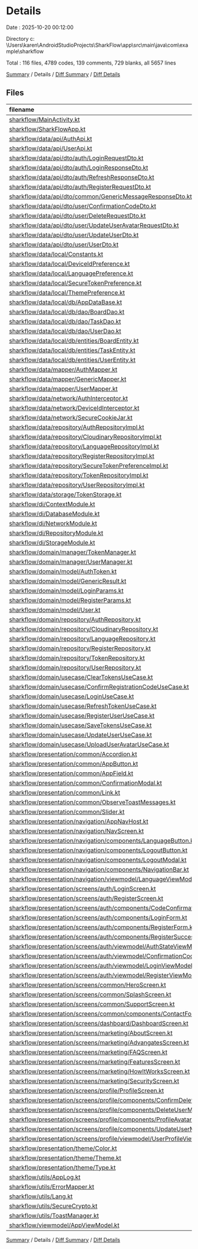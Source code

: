 # Details

Date : 2025-10-20 00:12:00

Directory c:
\\Users\\karen\\AndroidStudioProjects\\SharkFlow\\app\\src\\main\\java\\com\\example\\sharkflow

Total : 116 files, 4789 codes, 139 comments, 729 blanks, all 5657 lines

[Summary](results.md) / Details / [Diff Summary](diff.md) / [Diff Details](diff-details.md)

## Files

| filename                                                                                                                                                    | language | code | comment | blank | total |
|:------------------------------------------------------------------------------------------------------------------------------------------------------------|:---------|-----:|--------:|------:|------:|
| [sharkflow/MainActivity.kt](/sharkflow/MainActivity.kt)                                                                                                     | Kotlin   |   61 |       0 |     9 |    70 |
| [sharkflow/SharkFlowApp.kt](/sharkflow/SharkFlowApp.kt)                                                                                                     | Kotlin   |   26 |       0 |     4 |    30 |
| [sharkflow/data/api/AuthApi.kt](/sharkflow/data/api/AuthApi.kt)                                                                                             | Kotlin   |   11 |       0 |     4 |    15 |
| [sharkflow/data/api/UserApi.kt](/sharkflow/data/api/UserApi.kt)                                                                                             | Kotlin   |   26 |       0 |    12 |    38 |
| [sharkflow/data/api/dto/auth/LoginRequestDto.kt](/sharkflow/data/api/dto/auth/LoginRequestDto.kt)                                                           | Kotlin   |   10 |       0 |     4 |    14 |
| [sharkflow/data/api/dto/auth/LoginResponseDto.kt](/sharkflow/data/api/dto/auth/LoginResponseDto.kt)                                                         | Kotlin   |    9 |       0 |     3 |    12 |
| [sharkflow/data/api/dto/auth/RefreshResponseDto.kt](/sharkflow/data/api/dto/auth/RefreshResponseDto.kt)                                                     | Kotlin   |    8 |       0 |     3 |    11 |
| [sharkflow/data/api/dto/auth/RegisterRequestDto.kt](/sharkflow/data/api/dto/auth/RegisterRequestDto.kt)                                                     | Kotlin   |   12 |       0 |     4 |    16 |
| [sharkflow/data/api/dto/common/GenericMessageResponseDto.kt](/sharkflow/data/api/dto/common/GenericMessageResponseDto.kt)                                   | Kotlin   |    6 |       0 |     2 |     8 |
| [sharkflow/data/api/dto/user/ConfirmationCodeDto.kt](/sharkflow/data/api/dto/user/ConfirmationCodeDto.kt)                                                   | Kotlin   |    7 |       0 |     4 |    11 |
| [sharkflow/data/api/dto/user/DeleteRequestDto.kt](/sharkflow/data/api/dto/user/DeleteRequestDto.kt)                                                         | Kotlin   |    6 |       0 |     3 |     9 |
| [sharkflow/data/api/dto/user/UpdateUserAvatarRequestDto.kt](/sharkflow/data/api/dto/user/UpdateAvatarRequestDto.kt)                                         | Kotlin   |    8 |       0 |     2 |    10 |
| [sharkflow/data/api/dto/user/UpdateUserDto.kt](/sharkflow/data/api/dto/user/UpdateUserDto.kt)                                                               | Kotlin   |   10 |       0 |     4 |    14 |
| [sharkflow/data/api/dto/user/UserDto.kt](/sharkflow/data/api/dto/user/UserResponseDto.kt)                                                                   | Kotlin   |    8 |       0 |     3 |    11 |
| [sharkflow/data/local/Constants.kt](/sharkflow/data/local/Constants.kt)                                                                                     | Kotlin   |    3 |       1 |     2 |     6 |
| [sharkflow/data/local/DeviceIdPreference.kt](/sharkflow/data/local/DeviceIdPreference.kt)                                                                   | Kotlin   |   20 |       0 |     5 |    25 |
| [sharkflow/data/local/LanguagePreference.kt](/sharkflow/data/local/LanguagePreference.kt)                                                                   | Kotlin   |   16 |       0 |     6 |    22 |
| [sharkflow/data/local/SecureTokenPreference.kt](/sharkflow/data/local/SecureTokenPreference.kt)                                                             | Kotlin   |   45 |       0 |     7 |    52 |
| [sharkflow/data/local/ThemePreference.kt](/sharkflow/data/local/ThemePreference.kt)                                                                         | Kotlin   |   15 |       0 |     5 |    20 |
| [sharkflow/data/local/db/AppDataBase.kt](/sharkflow/data/local/db/AppDataBase.kt)                                                                           | Kotlin   |   14 |       0 |     3 |    17 |
| [sharkflow/data/local/db/dao/BoardDao.kt](/sharkflow/data/local/db/dao/BoardDao.kt)                                                                         | Kotlin   |   15 |       0 |     6 |    21 |
| [sharkflow/data/local/db/dao/TaskDao.kt](/sharkflow/data/local/db/dao/TaskDao.kt)                                                                           | Kotlin   |   15 |       0 |     6 |    21 |
| [sharkflow/data/local/db/dao/UserDao.kt](/sharkflow/data/local/db/dao/UserDao.kt)                                                                           | Kotlin   |   15 |       0 |     6 |    21 |
| [sharkflow/data/local/db/entities/BoardEntity.kt](/sharkflow/data/local/db/entities/BoardEntity.kt)                                                         | Kotlin   |   13 |       0 |     3 |    16 |
| [sharkflow/data/local/db/entities/TaskEntity.kt](/sharkflow/data/local/db/entities/TaskEntity.kt)                                                           | Kotlin   |   13 |       0 |     3 |    16 |
| [sharkflow/data/local/db/entities/UserEntity.kt](/sharkflow/data/local/db/entities/UserEntity.kt)                                                           | Kotlin   |   12 |       0 |     3 |    15 |
| [sharkflow/data/mapper/AuthMapper.kt](/sharkflow/data/mapper/AuthMapper.kt)                                                                                 | Kotlin   |   32 |       0 |     5 |    37 |
| [sharkflow/data/mapper/GenericMapper.kt](/sharkflow/data/mapper/GenericMapper.kt)                                                                           | Kotlin   |    8 |       0 |     3 |    11 |
| [sharkflow/data/mapper/UserMapper.kt](/sharkflow/data/mapper/UserMapper.kt)                                                                                 | Kotlin   |   13 |       0 |     3 |    16 |
| [sharkflow/data/network/AuthInterceptor.kt](/sharkflow/data/network/AuthInterceptor.kt)                                                                     | Kotlin   |  122 |       0 |    25 |   147 |
| [sharkflow/data/network/DeviceIdInterceptor.kt](/sharkflow/data/network/DeviceIdInterceptor.kt)                                                             | Kotlin   |   12 |       0 |     3 |    15 |
| [sharkflow/data/network/SecureCookieJar.kt](/sharkflow/data/network/SecureCookieJar.kt)                                                                     | Kotlin   |   38 |       0 |     7 |    45 |
| [sharkflow/data/repository/AuthRepositoryImpl.kt](/sharkflow/data/repository/AuthRepositoryImpl.kt)                                                         | Kotlin   |   50 |       1 |     9 |    60 |
| [sharkflow/data/repository/CloudinaryRepositoryImpl.kt](/sharkflow/data/repository/CloudinaryRepositoryImpl.kt)                                             | Kotlin   |   65 |       0 |    13 |    78 |
| [sharkflow/data/repository/LanguageRepositoryImpl.kt](/sharkflow/data/repository/LanguageRepositoryImpl.kt)                                                 | Kotlin   |   27 |       0 |     7 |    34 |
| [sharkflow/data/repository/RegisterRepositoryImpl.kt](/sharkflow/data/repository/RegisterRepositoryImpl.kt)                                                 | Kotlin   |   44 |       0 |     5 |    49 |
| [sharkflow/data/repository/SecureTokenPreferenceImpl.kt](/sharkflow/data/repository/SecureTokenPreferenceImpl.kt)                                           | Kotlin   |   13 |       0 |     4 |    17 |
| [sharkflow/data/repository/TokenRepositoryImpl.kt](/sharkflow/data/repository/TokenRepositoryImpl.kt)                                                       | Kotlin   |   19 |       0 |     5 |    24 |
| [sharkflow/data/repository/UserRepositoryImpl.kt](/sharkflow/data/repository/UserRepositoryImpl.kt)                                                         | Kotlin   |  115 |       0 |    10 |   125 |
| [sharkflow/data/storage/TokenStorage.kt](/sharkflow/data/storage/TokenStorage.kt)                                                                           | Kotlin   |    6 |       0 |     2 |     8 |
| [sharkflow/di/ContextModule.kt](/sharkflow/di/ContextModule.kt)                                                                                             | Kotlin   |   14 |       0 |     2 |    16 |
| [sharkflow/di/DatabaseModule.kt](/sharkflow/di/DatabaseModule.kt)                                                                                           | Kotlin   |   28 |       0 |     6 |    34 |
| [sharkflow/di/NetworkModule.kt](/sharkflow/di/NetworkModule.kt)                                                                                             | Kotlin   |   79 |       0 |     9 |    88 |
| [sharkflow/di/RepositoryModule.kt](/sharkflow/di/RepositoryModule.kt)                                                                                       | Kotlin   |   41 |       0 |     9 |    50 |
| [sharkflow/di/StorageModule.kt](/sharkflow/di/SecureTokenStorageModule.kt)                                                                                  | Kotlin   |   24 |       0 |     5 |    29 |
| [sharkflow/domain/manager/TokenManager.kt](/sharkflow/domain/manager/TokenManager.kt)                                                                       | Kotlin   |   32 |       0 |     6 |    38 |
| [sharkflow/domain/manager/UserManager.kt](/sharkflow/domain/manager/UserManager.kt)                                                                         | Kotlin   |   15 |       0 |     4 |    19 |
| [sharkflow/domain/model/AuthToken.kt](/sharkflow/domain/model/AuthToken.kt)                                                                                 | Kotlin   |    6 |       0 |     2 |     8 |
| [sharkflow/domain/model/GenericResult.kt](/sharkflow/domain/model/GenericResult.kt)                                                                         | Kotlin   |    5 |       0 |     2 |     7 |
| [sharkflow/domain/model/LoginParams.kt](/sharkflow/domain/model/LoginParams.kt)                                                                             | Kotlin   |    6 |       0 |     2 |     8 |
| [sharkflow/domain/model/RegisterParams.kt](/sharkflow/domain/model/RegisterParams.kt)                                                                       | Kotlin   |    8 |       0 |     2 |    10 |
| [sharkflow/domain/model/User.kt](/sharkflow/domain/model/User.kt)                                                                                           | Kotlin   |    7 |       0 |     2 |     9 |
| [sharkflow/domain/repository/AuthRepository.kt](/sharkflow/domain/repository/AuthRepository.kt)                                                             | Kotlin   |    7 |       0 |     3 |    10 |
| [sharkflow/domain/repository/CloudinaryRepository.kt](/sharkflow/domain/repository/CloudinaryRepository.kt)                                                 | Kotlin   |    8 |       0 |     2 |    10 |
| [sharkflow/domain/repository/LanguageRepository.kt](/sharkflow/domain/repository/LanguageRepository.kt)                                                     | Kotlin   |    8 |       0 |     4 |    12 |
| [sharkflow/domain/repository/RegisterRepository.kt](/sharkflow/domain/repository/RegisterRepository.kt)                                                     | Kotlin   |   12 |       0 |     4 |    16 |
| [sharkflow/domain/repository/TokenRepository.kt](/sharkflow/domain/repository/TokenRepository.kt)                                                           | Kotlin   |    6 |       0 |     2 |     8 |
| [sharkflow/domain/repository/UserRepository.kt](/sharkflow/domain/repository/UserRepository.kt)                                                             | Kotlin   |   11 |       0 |     3 |    14 |
| [sharkflow/domain/usecase/ClearTokensUseCase.kt](/sharkflow/domain/usecase/ClearTokensUseCase.kt)                                                           | Kotlin   |   10 |       0 |     2 |    12 |
| [sharkflow/domain/usecase/ConfirmRegistrationCodeUseCase.kt](/sharkflow/domain/usecase/ConfirmRegistrationCodeUseCase.kt)                                   | Kotlin   |   24 |       0 |     3 |    27 |
| [sharkflow/domain/usecase/LoginUseCase.kt](/sharkflow/domain/usecase/LoginUseCase.kt)                                                                       | Kotlin   |   28 |       0 |     8 |    36 |
| [sharkflow/domain/usecase/RefreshTokenUseCase.kt](/sharkflow/domain/usecase/RefreshTokenUseCase.kt)                                                         | Kotlin   |   18 |       0 |     3 |    21 |
| [sharkflow/domain/usecase/RegisterUserUseCase.kt](/sharkflow/domain/usecase/RegisterUserUseCase.kt)                                                         | Kotlin   |   15 |       0 |     3 |    18 |
| [sharkflow/domain/usecase/SaveTokensUseCase.kt](/sharkflow/domain/usecase/SaveTokensUseCase.kt)                                                             | Kotlin   |   10 |       0 |     2 |    12 |
| [sharkflow/domain/usecase/UpdateUserUseCase.kt](/sharkflow/domain/usecase/UpdateUserUseCase.kt)                                                             | Kotlin   |   24 |       0 |     3 |    27 |
| [sharkflow/domain/usecase/UploadUserAvatarUseCase.kt](/sharkflow/domain/usecase/UploadUserAvatarUseCase.kt)                                                 | Kotlin   |   16 |       0 |     3 |    19 |
| [sharkflow/presentation/common/Accordion.kt](/sharkflow/presentation/common/Accordion.kt)                                                                   | Kotlin   |   50 |       0 |     6 |    56 |
| [sharkflow/presentation/common/AppButton.kt](/sharkflow/presentation/common/AppButton.kt)                                                                   | Kotlin   |   91 |       0 |    17 |   108 |
| [sharkflow/presentation/common/AppField.kt](/sharkflow/presentation/common/AppField.kt)                                                                     | Kotlin   |   71 |       0 |     6 |    77 |
| [sharkflow/presentation/common/ConfirmationModal.kt](/sharkflow/presentation/common/ConfirmationModal.kt)                                                   | Kotlin   |   40 |       0 |     2 |    42 |
| [sharkflow/presentation/common/Link.kt](/sharkflow/presentation/common/Link.kt)                                                                             | Kotlin   |   69 |       0 |    10 |    79 |
| [sharkflow/presentation/common/ObserveToastMessages.kt](/sharkflow/presentation/common/ObserveToastMessages.kt)                                             | Kotlin   |   21 |       0 |     5 |    26 |
| [sharkflow/presentation/common/Slider.kt](/sharkflow/presentation/common/Slider.kt)                                                                         | Kotlin   |    1 |      74 |     0 |    75 |
| [sharkflow/presentation/navigation/AppNavHost.kt](/sharkflow/presentation/navigation/AppNavHost.kt)                                                         | Kotlin   |  100 |       0 |     4 |   104 |
| [sharkflow/presentation/navigation/NavScreen.kt](/sharkflow/presentation/navigation/NavScreen.kt)                                                           | Kotlin   |   38 |       2 |     6 |    46 |
| [sharkflow/presentation/navigation/components/LanguageButton.kt](/sharkflow/presentation/navigation/components/LanguageButton.kt)                           | Kotlin   |  105 |       2 |    15 |   122 |
| [sharkflow/presentation/navigation/components/LogoutButton.kt](/sharkflow/presentation/navigation/components/LogoutButton.kt)                               | Kotlin   |   44 |       0 |     6 |    50 |
| [sharkflow/presentation/navigation/components/LogoutModal.kt](/sharkflow/presentation/navigation/components/LogoutModal.kt)                                 | Kotlin   |   32 |       0 |     4 |    36 |
| [sharkflow/presentation/navigation/components/NavigationBar.kt](/sharkflow/presentation/navigation/components/NavigationBar.kt)                             | Kotlin   |  109 |       0 |     7 |   116 |
| [sharkflow/presentation/navigation/viewmodel/LanguageViewModel.kt](/sharkflow/presentation/navigation/viewmodel/LanguageViewModel.kt)                       | Kotlin   |   17 |       0 |     5 |    22 |
| [sharkflow/presentation/screens/auth/LoginScreen.kt](/sharkflow/presentation/screens/auth/LoginScreen.kt)                                                   | Kotlin   |   32 |       0 |     5 |    37 |
| [sharkflow/presentation/screens/auth/RegisterScreen.kt](/sharkflow/presentation/screens/auth/RegisterScreen.kt)                                             | Kotlin   |   51 |       0 |     8 |    59 |
| [sharkflow/presentation/screens/auth/components/CodeConfirmation.kt](/sharkflow/presentation/screens/auth/components/CodeConfirmation.kt)                   | Kotlin   |   91 |       0 |    13 |   104 |
| [sharkflow/presentation/screens/auth/components/LoginForm.kt](/sharkflow/presentation/screens/auth/components/LoginForm.kt)                                 | Kotlin   |  108 |       0 |    15 |   123 |
| [sharkflow/presentation/screens/auth/components/RegisterForm.kt](/sharkflow/presentation/screens/auth/components/RegisterForm.kt)                           | Kotlin   |  140 |       0 |    17 |   157 |
| [sharkflow/presentation/screens/auth/components/RegisterSuccess.kt](/sharkflow/presentation/screens/auth/components/RegisterSuccess.kt)                     | Kotlin   |   43 |       0 |     4 |    47 |
| [sharkflow/presentation/screens/auth/viewmodel/AuthStateViewModel.kt](/sharkflow/presentation/screens/auth/viewmodel/AuthStateViewModel.kt)                 | Kotlin   |   39 |       6 |     6 |    51 |
| [sharkflow/presentation/screens/auth/viewmodel/ConfirmationCodeViewModel.kt](/sharkflow/presentation/screens/auth/viewmodel/ConfirmationCodeViewModel.kt)   | Kotlin   |   45 |       0 |     7 |    52 |
| [sharkflow/presentation/screens/auth/viewmodel/LoginViewModel.kt](/sharkflow/presentation/screens/auth/viewmodel/LoginViewModel.kt)                         | Kotlin   |   35 |       0 |     6 |    41 |
| [sharkflow/presentation/screens/auth/viewmodel/RegisterViewModel.kt](/sharkflow/presentation/screens/auth/viewmodel/RegisterViewModel.kt)                   | Kotlin   |   46 |       0 |     9 |    55 |
| [sharkflow/presentation/screens/common/HeroScreen.kt](/sharkflow/presentation/screens/common/HeroScreen.kt)                                                 | Kotlin   |   69 |       0 |     9 |    78 |
| [sharkflow/presentation/screens/common/SplashScreen.kt](/sharkflow/presentation/screens/common/SplashScreen.kt)                                             | Kotlin   |  157 |       0 |    10 |   167 |
| [sharkflow/presentation/screens/common/SupportScreen.kt](/sharkflow/presentation/screens/common/SupportScreen.kt)                                           | Kotlin   |   55 |       0 |    10 |    65 |
| [sharkflow/presentation/screens/common/components/ContactForm.kt](/sharkflow/presentation/screens/common/components/ContactForm.kt)                         | Kotlin   |   86 |       1 |     8 |    95 |
| [sharkflow/presentation/screens/dashboard/DashboardScreen.kt](/sharkflow/presentation/screens/dashboard/DashboardScreen.kt)                                 | Kotlin   |   22 |       0 |     4 |    26 |
| [sharkflow/presentation/screens/marketing/AboutScreen.kt](/sharkflow/presentation/screens/marketing/AboutScreen.kt)                                         | Kotlin   |  110 |       0 |     8 |   118 |
| [sharkflow/presentation/screens/marketing/AdvangatesScreen.kt](/sharkflow/presentation/screens/marketing/AdvangatesScreen.kt)                               | Kotlin   |   97 |       0 |     8 |   105 |
| [sharkflow/presentation/screens/marketing/FAQScreen.kt](/sharkflow/presentation/screens/marketing/FAQScreen.kt)                                             | Kotlin   |   42 |       0 |     6 |    48 |
| [sharkflow/presentation/screens/marketing/FeaturesScreen.kt](/sharkflow/presentation/screens/marketing/FeaturesScreen.kt)                                   | Kotlin   |   50 |       0 |     6 |    56 |
| [sharkflow/presentation/screens/marketing/HowItWorksScreen.kt](/sharkflow/presentation/screens/marketing/HowItWorksScreen.kt)                               | Kotlin   |   68 |       0 |     7 |    75 |
| [sharkflow/presentation/screens/marketing/SecurityScreen.kt](/sharkflow/presentation/screens/marketing/SecurityScreen.kt)                                   | Kotlin   |   57 |       0 |     6 |    63 |
| [sharkflow/presentation/screens/profile/ProfileScreen.kt](/sharkflow/presentation/screens/profile/ProfileScreen.kt)                                         | Kotlin   |  140 |       0 |    18 |   158 |
| [sharkflow/presentation/screens/profile/components/ConfirmDeleteUserModal.kt](/sharkflow/presentation/screens/profile/components/ConfirmDeleteUserModal.kt) | Kotlin   |   70 |       0 |     6 |    76 |
| [sharkflow/presentation/screens/profile/components/DeleteUserModal.kt](/sharkflow/presentation/screens/profile/components/DeleteUserModal.kt)               | Kotlin   |   77 |       0 |     4 |    81 |
| [sharkflow/presentation/screens/profile/components/ProfileAvatar.kt](/sharkflow/presentation/screens/profile/components/ProfileAvatar.kt)                   | Kotlin   |  229 |       0 |    14 |   243 |
| [sharkflow/presentation/screens/profile/components/UpdateUserModal.kt](/sharkflow/presentation/screens/profile/components/UpdateUserModal.kt)               | Kotlin   |  131 |       0 |    13 |   144 |
| [sharkflow/presentation/screens/profile/viewmodel/UserProfileViewModel.kt](/sharkflow/presentation/screens/profile/viewmodel/UserProfileViewModel.kt)       | Kotlin   |  141 |       0 |    17 |   158 |
| [sharkflow/presentation/theme/Color.kt](/sharkflow/presentation/theme/Color.kt)                                                                             | Kotlin   |   12 |      34 |    10 |    56 |
| [sharkflow/presentation/theme/Theme.kt](/sharkflow/presentation/theme/Theme.kt)                                                                             | Kotlin   |   48 |       0 |     6 |    54 |
| [sharkflow/presentation/theme/Type.kt](/sharkflow/presentation/theme/Type.kt)                                                                               | Kotlin   |   14 |      17 |     3 |    34 |
| [sharkflow/utils/AppLog.kt](/sharkflow/utils/AppLog.kt)                                                                                                     | Kotlin   |   71 |       1 |    13 |    85 |
| [sharkflow/utils/ErrorMapper.kt](/sharkflow/utils/ErrorMapper.kt)                                                                                           | Kotlin   |   36 |       0 |     9 |    45 |
| [sharkflow/utils/Lang.kt](/sharkflow/utils/Lang.kt)                                                                                                         | Kotlin   |   35 |       0 |    10 |    45 |
| [sharkflow/utils/SecureCrypto.kt](/sharkflow/utils/SecureCrypto.kt)                                                                                         | Kotlin   |   66 |       0 |    13 |    79 |
| [sharkflow/utils/ToastManager.kt](/sharkflow/utils/ToastManager.kt)                                                                                         | Kotlin   |   38 |       0 |     9 |    47 |
| [sharkflow/viewmodel/AppViewModel.kt](/sharkflow/viewmodel/AppViewModel.kt)                                                                                 | Kotlin   |   20 |       0 |     6 |    26 |

[Summary](results.md) / Details / [Diff Summary](diff.md) / [Diff Details](diff-details.md)